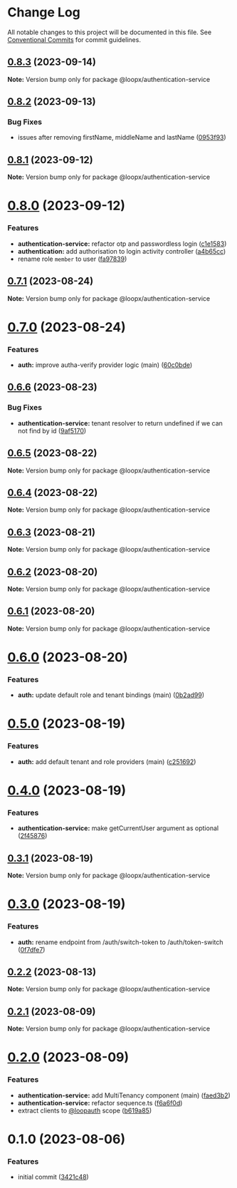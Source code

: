 # Change Log

All notable changes to this project will be documented in this file.
See [Conventional Commits](https://conventionalcommits.org) for commit guidelines.

## [0.8.3](https://github.com/betaly/loopx/compare/@loopx/authentication-service@0.8.2...@loopx/authentication-service@0.8.3) (2023-09-14)

**Note:** Version bump only for package @loopx/authentication-service





## [0.8.2](https://github.com/betaly/loopx/compare/@loopx/authentication-service@0.8.1...@loopx/authentication-service@0.8.2) (2023-09-13)


### Bug Fixes

* issues after removing firstName, middleName and lastName ([0953f93](https://github.com/betaly/loopx/commit/0953f935653b3ac8d9f6a0090d5c8dc4ce31fb7d))





## [0.8.1](https://github.com/betaly/loopx/compare/@loopx/authentication-service@0.8.0...@loopx/authentication-service@0.8.1) (2023-09-12)

**Note:** Version bump only for package @loopx/authentication-service





# [0.8.0](https://github.com/betaly/loopx/compare/@loopx/authentication-service@0.7.1...@loopx/authentication-service@0.8.0) (2023-09-12)


### Features

* **authentication-service:** refactor otp and passwordless login ([c1e1583](https://github.com/betaly/loopx/commit/c1e1583951f05222b3a38b106161d0324775467a))
* **authentication:** add authorisation to login activity controller ([a4b65cc](https://github.com/betaly/loopx/commit/a4b65cc481b3776a270c9ca6f4ce6d5a42ddc641))
* rename role ``member`` to user ([fa97839](https://github.com/betaly/loopx/commit/fa97839462a09c2dc4e0500732c58186b4e0163a))





## [0.7.1](https://github.com/betaly/loopx/compare/@loopx/authentication-service@0.7.0...@loopx/authentication-service@0.7.1) (2023-08-24)

**Note:** Version bump only for package @loopx/authentication-service





# [0.7.0](https://github.com/betaly/loopx/compare/@loopx/authentication-service@0.6.6...@loopx/authentication-service@0.7.0) (2023-08-24)


### Features

* **auth:** improve autha-verify provider logic (main) ([60c0bde](https://github.com/betaly/loopx/commit/60c0bde7150d86e7c13013979b7bc94912f473ca))





## [0.6.6](https://github.com/betaly/loopx/compare/@loopx/authentication-service@0.6.5...@loopx/authentication-service@0.6.6) (2023-08-23)


### Bug Fixes

* **authentication-service:** tenant resolver to return undefined if we can not find by id ([9af5170](https://github.com/betaly/loopx/commit/9af5170686d2f62e83375dc97e2bb4aff9444a96))





## [0.6.5](https://github.com/betaly/loopx/compare/@loopx/authentication-service@0.6.4...@loopx/authentication-service@0.6.5) (2023-08-22)

**Note:** Version bump only for package @loopx/authentication-service





## [0.6.4](https://github.com/betaly/loopx/compare/@loopx/authentication-service@0.6.3...@loopx/authentication-service@0.6.4) (2023-08-22)

**Note:** Version bump only for package @loopx/authentication-service





## [0.6.3](https://github.com/betaly/loopx/compare/@loopx/authentication-service@0.6.2...@loopx/authentication-service@0.6.3) (2023-08-21)

**Note:** Version bump only for package @loopx/authentication-service





## [0.6.2](https://github.com/betaly/loopx/compare/@loopx/authentication-service@0.6.1...@loopx/authentication-service@0.6.2) (2023-08-20)

**Note:** Version bump only for package @loopx/authentication-service





## [0.6.1](https://github.com/betaly/loopx/compare/@loopx/authentication-service@0.6.0...@loopx/authentication-service@0.6.1) (2023-08-20)

**Note:** Version bump only for package @loopx/authentication-service





# [0.6.0](https://github.com/betaly/loopx/compare/@loopx/authentication-service@0.5.0...@loopx/authentication-service@0.6.0) (2023-08-20)


### Features

* **auth:** update default role and tenant bindings (main) ([0b2ad99](https://github.com/betaly/loopx/commit/0b2ad998d980e53e1db8ff700e4d3f08863a76f2))





# [0.5.0](https://github.com/betaly/loopx/compare/@loopx/authentication-service@0.4.0...@loopx/authentication-service@0.5.0) (2023-08-19)


### Features

* **auth:** add default tenant and role providers (main) ([c251692](https://github.com/betaly/loopx/commit/c2516929a5f87abbdd663ae4d763343478ca2e41))





# [0.4.0](https://github.com/betaly/loopx/compare/@loopx/authentication-service@0.3.1...@loopx/authentication-service@0.4.0) (2023-08-19)


### Features

* **authentication-service:** make getCurrentUser argument as optional ([2f45876](https://github.com/betaly/loopx/commit/2f45876c13d25fbb5c97cb3e7b0535d0635d518e))





## [0.3.1](https://github.com/betaly/loopx/compare/@loopx/authentication-service@0.3.0...@loopx/authentication-service@0.3.1) (2023-08-19)

**Note:** Version bump only for package @loopx/authentication-service





# [0.3.0](https://github.com/betaly/loopx/compare/@loopx/authentication-service@0.2.2...@loopx/authentication-service@0.3.0) (2023-08-19)


### Features

* **auth:** rename endpoint from /auth/switch-token to /auth/token-switch ([0f7dfe7](https://github.com/betaly/loopx/commit/0f7dfe7b2c2933676a52a10aabf6d2a5a42aebf5))





## [0.2.2](https://github.com/betaly/loopx/compare/@loopx/authentication-service@0.2.1...@loopx/authentication-service@0.2.2) (2023-08-13)

**Note:** Version bump only for package @loopx/authentication-service





## [0.2.1](https://github.com/betaly/loopx/compare/@loopx/authentication-service@0.2.0...@loopx/authentication-service@0.2.1) (2023-08-09)

**Note:** Version bump only for package @loopx/authentication-service





# [0.2.0](https://github.com/betaly/loopx/compare/@loopx/authentication-service@0.1.0...@loopx/authentication-service@0.2.0) (2023-08-09)


### Features

* **authentication-service:** add MultiTenancy component (main) ([faed3b2](https://github.com/betaly/loopx/commit/faed3b22f28f8a9a0ea59a385ca47ba0685647cd))
* **authentication-service:** refactor sequence.ts ([f6a6f0d](https://github.com/betaly/loopx/commit/f6a6f0d993255edc8a5984cd01ce95c776ddae7c))
* extract clients to [@loopauth](https://github.com/loopauth) scope ([b619a85](https://github.com/betaly/loopx/commit/b619a85551e36afb63a2fa023069e8aff3a38bec))





# 0.1.0 (2023-08-06)


### Features

* initial commit ([3421c48](https://github.com/betaly/loopx/commit/3421c48046c094d0f6e1e68a2fbf35b5facd6736))
